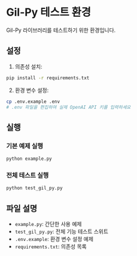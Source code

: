 # Gil-Py 테스트 환경

Gil-Py 라이브러리를 테스트하기 위한 환경입니다.

## 설정

1. 의존성 설치:
```bash
pip install -r requirements.txt
```

2. 환경 변수 설정:
```bash
cp .env.example .env
# .env 파일을 편집하여 실제 OpenAI API 키를 입력하세요
```

## 실행

### 기본 예제 실행
```bash
python example.py
```

### 전체 테스트 실행
```bash
python test_gil_py.py
```

## 파일 설명

- `example.py`: 간단한 사용 예제
- `test_gil_py.py`: 전체 기능 테스트 스위트
- `.env.example`: 환경 변수 설정 예제
- `requirements.txt`: 의존성 목록
